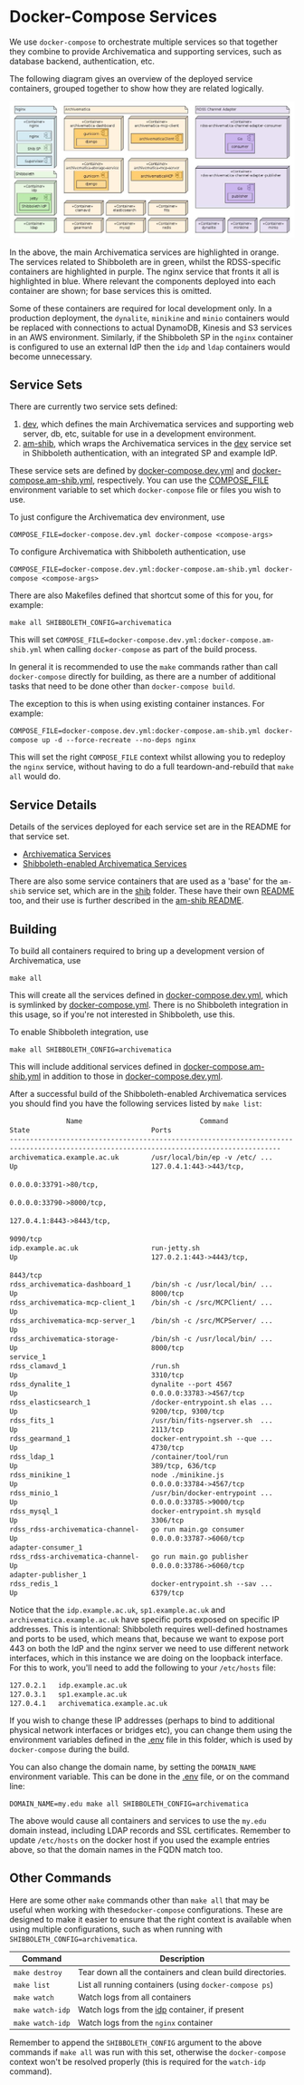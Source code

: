 Docker-Compose Services
========================

We use `docker-compose` to orchestrate multiple services so that together they combine to provide Archivematica and supporting services, such as database backend, authentication, etc.

The following diagram gives an overview of the deployed service containers, grouped together to show how they are related logically.

![containers diagram](doc/images/containers.jpg)

In the above, the main Archivematica services are highlighted in orange. The services related to Shibboleth are in green, whilst the RDSS-specific containers are highlighted in purple. The nginx service that fronts it all is highlighted in blue. Where relevant the components deployed into each container are shown; for base services this is omitted.

Some of these containers are required for local development only. In a production deployment, the `dynalite`, `minikine` and `minio` containers would be replaced with connections to actual DynamoDB, Kinesis and S3 services in an AWS environment. Similarly, if the Shibboleth SP in the `nginx` container is configured to use an external IdP then the `idp` and `ldap` containers would become unnecessary.

Service Sets
-------------

There are currently two service sets defined:

1. [dev](dev), which defines the main Archivematica services and supporting web server, db, etc, suitable for use in a development environment.
1. [am-shib](am-shib), which wraps the Archivematica services in the [dev](dev) service set in Shibboleth authentication, with an integrated SP and example IdP.

These service sets are defined by [docker-compose.dev.yml](docker-compose.dev.yml) and [docker-compose.am-shib.yml](docker-compose.am-shib.yml), respectively. You can use the [COMPOSE_FILE](https://docs.docker.com/compose/reference/envvars/) environment variable to set which `docker-compose` file or files you wish to use.

To just configure the Archivematica dev environment, use

	COMPOSE_FILE=docker-compose.dev.yml docker-compose <compose-args>

To configure Archivematica with Shibboleth authentication, use

	COMPOSE_FILE=docker-compose.dev.yml:docker-compose.am-shib.yml docker-compose <compose-args>

There are also Makefiles defined that shortcut some of this for you, for example:

	make all SHIBBOLETH_CONFIG=archivematica

This will set `COMPOSE_FILE=docker-compose.dev.yml:docker-compose.am-shib.yml` when calling `docker-compose` as part of the build process.

In general it is recommended to use the `make` commands rather than call `docker-compose` directly for building, as there are a number of additional tasks that need to be done other than `docker-compose build`.

The exception to this is when using existing container instances. For example:

	COMPOSE_FILE=docker-compose.dev.yml:docker-compose.am-shib.yml docker-compose up -d --force-recreate --no-deps nginx

This will set the right `COMPOSE_FILE` context whilst allowing you to redeploy the `nginx` service, without having to do a full teardown-and-rebuild that `make all` would do.

Service Details
----------------

Details of the services deployed for each service set are in the README for that service set.

* [Archivematica Services](dev/README.md)
* [Shibboleth-enabled Archivematica Services](am-shib/README.md)

There are also some service containers that are used as a 'base' for the `am-shib` service set, which are in the [shib](shib) folder. These have their own [README](shib/README.md) too, and their use is further described in the [am-shib README](am-shib/README.md).

Building
---------

To build all containers required to bring up a development version of Archivematica, use

	make all

This will create all the services defined in [docker-compose.dev.yml](docker-compose.dev.yml), which is symlinked by [docker-compose.yml](docker-compose.yml). There is no Shibboleth integration in this usage, so if you're not interested in Shibboleth, use this.

To enable Shibboleth integration, use

	make all SHIBBOLETH_CONFIG=archivematica

This will include additional services defined in [docker-compose.am-shib.yml](docker-compose.am-shib.yml) in addition to those in [docker-compose.dev.yml](docker-compose.dev.yml).

After a successful build of the Shibboleth-enabled Archivematica services you should find you have the following services listed by `make list`:

	              Name                             Command                             State                              Ports
	-----------------------------------------------------------------------------------------------------------------------------------------
	archivematica.example.ac.uk        /usr/local/bin/ep -v /etc/ ...     Up                                 127.0.4.1:443->443/tcp,
	                                                                                                         0.0.0.0:33791->80/tcp,
	                                                                                                         0.0.0.0:33790->8000/tcp,
	                                                                                                         127.0.4.1:8443->8443/tcp,
	                                                                                                         9090/tcp
	idp.example.ac.uk                  run-jetty.sh                       Up                                 127.0.2.1:443->4443/tcp,
	                                                                                                         8443/tcp
	rdss_archivematica-dashboard_1     /bin/sh -c /usr/local/bin/ ...     Up                                 8000/tcp
	rdss_archivematica-mcp-client_1    /bin/sh -c /src/MCPClient/ ...     Up
	rdss_archivematica-mcp-server_1    /bin/sh -c /src/MCPServer/ ...     Up
	rdss_archivematica-storage-        /bin/sh -c /usr/local/bin/ ...     Up                                 8000/tcp
	service_1
	rdss_clamavd_1                     /run.sh                            Up                                 3310/tcp
	rdss_dynalite_1                    dynalite --port 4567               Up                                 0.0.0.0:33783->4567/tcp
	rdss_elasticsearch_1               /docker-entrypoint.sh elas ...     Up                                 9200/tcp, 9300/tcp
	rdss_fits_1                        /usr/bin/fits-ngserver.sh  ...     Up                                 2113/tcp
	rdss_gearmand_1                    docker-entrypoint.sh --que ...     Up                                 4730/tcp
	rdss_ldap_1                        /container/tool/run                Up                                 389/tcp, 636/tcp
	rdss_minikine_1                    node ./minikine.js                 Up                                 0.0.0.0:33784->4567/tcp
	rdss_minio_1                       /usr/bin/docker-entrypoint ...     Up                                 0.0.0.0:33785->9000/tcp
	rdss_mysql_1                       docker-entrypoint.sh mysqld        Up                                 3306/tcp
	rdss_rdss-archivematica-channel-   go run main.go consumer            Up                                 0.0.0.0:33787->6060/tcp
	adapter-consumer_1
	rdss_rdss-archivematica-channel-   go run main.go publisher           Up                                 0.0.0.0:33786->6060/tcp
	adapter-publisher_1
	rdss_redis_1                       docker-entrypoint.sh --sav ...     Up                                 6379/tcp

Notice that the `idp.example.ac.uk`, `sp1.example.ac.uk` and `archivematica.example.ac.uk` have specific ports exposed on specific IP addresses. This is intentional: Shibboleth requires well-defined hostnames and ports to be used, which means that, because we want to expose port 443 on both the IdP and the nginx server we need to use different network interfaces, which in this instance we are doing on the loopback interface. For this to work, you'll need to add the following to your `/etc/hosts` file:

	127.0.2.1	idp.example.ac.uk
	127.0.3.1	sp1.example.ac.uk
	127.0.4.1	archivematica.example.ac.uk

If you wish to change these IP addresses (perhaps to bind to additional physical network interfaces or bridges etc), you can change them using the environment variables defined in the [.env](.env) file in this folder, which is used by `docker-compose` during the build.

You can also change the domain name, by setting the `DOMAIN_NAME` environment variable. This can be done in the [.env](.env) file, or on the command line:

	DOMAIN_NAME=my.edu make all SHIBBOLETH_CONFIG=archivematica

The above would cause all containers and services to use the `my.edu` domain instead, including LDAP records and SSL certificates. Remember to update `/etc/hosts` on the docker host if you used the example entries above, so that the domain names in the FQDN match too.

Other Commands
---------------

Here are some other `make` commands other than `make all` that may be useful when working with these`docker-compose` configurations. These are designed to make it easier to ensure that the right context is available when using multiple configurations, such as when running with `SHIBBOLETH_CONFIG=archivematica`.

| Command | Description |
|---|---|
| `make destroy` | Tear down all the containers and clean build directories. |
| `make list` | List all running containers (using `docker-compose ps`) |
| `make watch` | Watch logs from all containers |
| `make watch-idp` | Watch logs from the [idp](shib/idp) container, if present |
| `make watch-idp` | Watch logs from the `nginx` container |


Remember to append the `SHIBBOLETH_CONFIG` argument to the above commands if `make all` was run with this set, otherwise the `docker-compose` context won't be resolved properly (this is required for the `watch-idp` command).
